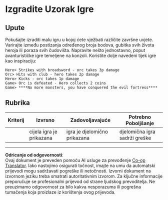 <!--
CO_OP_TRANSLATOR_METADATA:
{
  "original_hash": "24201cf428c7edba1ccec2a78a0dd8f8",
  "translation_date": "2025-08-27T22:33:48+00:00",
  "source_file": "6-space-game/6-end-condition/assignment.md",
  "language_code": "hr"
}
-->
# Izgradite Uzorak Igre

## Upute

Pokušajte izraditi malu igru u kojoj ćete vježbati različite završne uvjete. Varirajte između postizanja određenog broja bodova, gubitka svih života heroja ili poraza svih čudovišta. Napravite nešto jednostavno, poput avanturističke igre temeljene na konzoli. Koristite dolje navedeni tijek igre kao inspiraciju:

```
Hero> Strikes with broadsword - orc takes 3p damage
Orc> Hits with club - hero takes 2p damage
Hero> Kicks - orc takes 1p damage
Game> Orc is defeated - Hero collects 2 coins
Game> ****No more monsters, you have conquered the evil fortress****
```

## Rubrika

| Kriterij | Izvrsno                | Zadovoljavajuće             | Potrebno Poboljšanje       |
| -------- | ---------------------- | --------------------------- | -------------------------- |
|          | cijela igra je prikazana | igra je djelomično prikazana | djelomična igra sadrži greške |

---

**Odricanje od odgovornosti**:  
Ovaj dokument je preveden pomoću AI usluge za prevođenje [Co-op Translator](https://github.com/Azure/co-op-translator). Iako nastojimo osigurati točnost, imajte na umu da automatski prijevodi mogu sadržavati pogreške ili netočnosti. Izvorni dokument na izvornom jeziku treba smatrati autoritativnim izvorom. Za ključne informacije preporučuje se profesionalni prijevod od strane ljudskog prevoditelja. Ne preuzimamo odgovornost za bilo kakva nesporazuma ili pogrešna tumačenja koja proizlaze iz korištenja ovog prijevoda.